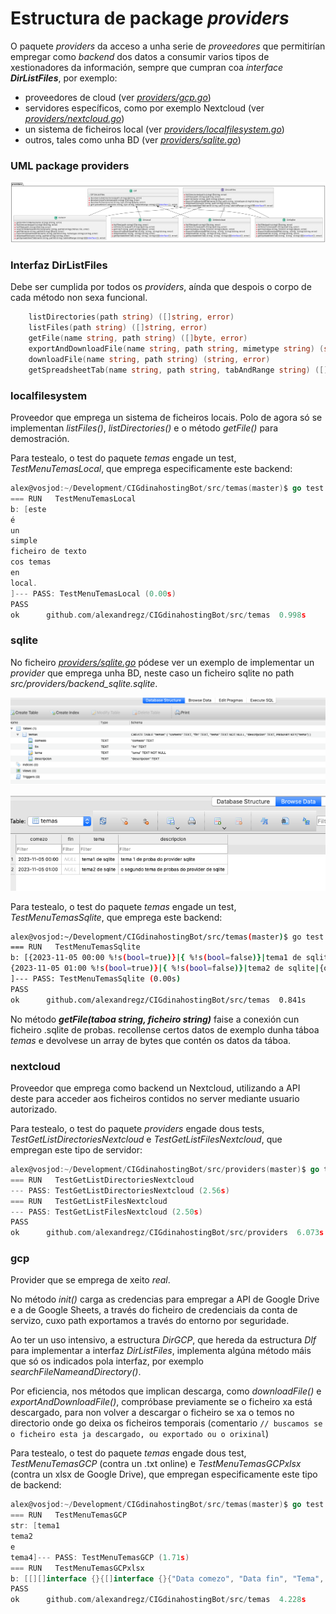 # Estructura de package *providers*

O paquete *providers* da acceso a unha serie de *proveedores* que permitirían empregar como *backend* dos datos a consumir varios tipos de xestionadores da información, sempre que cumpran coa *interface* ***DirListFiles***, por exemplo:

- proveedores de cloud (ver [*providers/gcp.go*](../../src/providers/gcp.go))
- servidores específicos, como por exemplo Nextcloud (ver [*providers/nextcloud.go*](../../src/providers/nextcloud.go))
- un sistema de ficheiros local (ver [*providers/localfilesystem.go*](../../src/providers/localfilesystem.go))
- outros, tales como unha BD (ver [*providers/sqlite.go*](../../src/providers/sqlite.go))


### UML package providers

![UML providers](../img/providers/002_uml-providers.png)



### Interfaz DirListFiles

Debe ser cumplida por todos os *providers*, aínda que despois o corpo de cada método non sexa funcional.


```go
	listDirectories(path string) ([]string, error)                                           // lista directorios colgando do diretorio que se lhe pase (nom recursivo)
	listFiles(path string) ([]string, error)                                                 // lista ficheiros do diretorio pasado
	getFile(name string, path string) ([]byte, error)                                        // devolve []byte do ficheiro pasado, por (nome, carpeta da que colga). O nome e parte do nome do ficheiro, nom enteiro (em GCP)
	exportAndDownloadFile(name string, path string, mimetype string) (string, error)         // para GCP: devolve ruta absoluta dum ficheiro, exportandoo previamente antes da descarga
	downloadFile(name string, path string) (string, error)                                   // para GCP: descarga e devolve ruta absoluta do ficheiro temporal descargado
	getSpreadsheetTab(name string, path string, tabAndRange string) ([][]interface{}, error) // lectura dumha spreadsheet. tabAndRange, formato de sheets (tab!A1:E10)
```

### localfilesystem

Proveedor que emprega un sistema de ficheiros locais. Polo de agora só se implementan *listFiles()*, *listDirectories()* e o método *getFile()* para demostración.

Para testealo, o test do paquete *temas* engade un test, *TestMenuTemasLocal*, que emprega especificamente este backend:

```go
alex@vosjod:~/Development/CIGdinahostingBot/src/temas(master)$ go test -test.v --run ^TestMenuTemasLocal$
=== RUN   TestMenuTemasLocal
b: [este
é
un
simple
ficheiro de texto
cos temas
en
local.
]--- PASS: TestMenuTemasLocal (0.00s)
PASS
ok  	github.com/alexandregz/CIGdinahostingBot/src/temas	0.998s
```


### sqlite

No ficheiro [*providers/sqlite.go*](../../src/providers/sqlite.go) pódese ver un exemplo de implementar un *provider* que emprega unha BD, neste caso un ficheiro sqlite no path *src/providers/backend_sqlite.sqlite*.


![Estructura sqlite](../img/providers/000_estructura_sqlite.png)

![Datos sqlite](../img/providers/001_datos_sqlite.png)


Para testealo, o test do paquete *temas* engade un test, *TestMenuTemasSqlite*, que emprega este backend:

```bash
alex@vosjod:~/Development/CIGdinahostingBot/src/temas(master)$ go test -test.v --run ^TestMenuTemasSqlite$
=== RUN   TestMenuTemasSqlite
b: [{2023-11-05 00:00 %!s(bool=true)}|{ %!s(bool=false)}|tema1 de sqlite|{tema 1 de proba do provider sqlite %!s(bool=true)}
{2023-11-05 01:00 %!s(bool=true)}|{ %!s(bool=false)}|tema2 de sqlite|{o segundo tema de probas do provider de sqlite %!s(bool=true)}
]--- PASS: TestMenuTemasSqlite (0.00s)
PASS
ok  	github.com/alexandregz/CIGdinahostingBot/src/temas	0.841s
```

No método ***getFile(taboa string, ficheiro string)*** faise a conexión cun ficheiro .sqlite de probas. recollense certos datos de exemplo dunha táboa *temas* e devolvese un array de bytes que contén os datos da táboa.


### nextcloud

Proveedor que emprega como backend un Nextcloud, utilizando a API deste para acceder aos ficheiros contidos no server mediante usuario autorizado.

Para testealo, o test do paquete *providers* engade dous tests, *TestGetListDirectoriesNextcloud* e *TestGetListFilesNextcloud*, que empregan este tipo de servidor:

```go
alex@vosjod:~/Development/CIGdinahostingBot/src/providers(master)$ go test -test.v --run Nextcloud
=== RUN   TestGetListDirectoriesNextcloud
--- PASS: TestGetListDirectoriesNextcloud (2.56s)
=== RUN   TestGetListFilesNextcloud
--- PASS: TestGetListFilesNextcloud (2.50s)
PASS
ok  	github.com/alexandregz/CIGdinahostingBot/src/providers	6.073s
```

### gcp

Provider que se emprega de xeito *real*.

No método *init()* carga as credencias para empregar a API de Google Drive e a de Google Sheets, a través do ficheiro de credenciais da conta de servizo, cuxo path exportamos a través do entorno por seguridade.

Ao ter un uso intensivo, a estructura *DirGCP*, que hereda da estructura *Dlf* para implementar a interfaz *DirListFiles*, implementa algúna método máis que só os indicados pola interfaz, por exemplo *searchFileNameandDirectory()*.

Por eficiencia, nos métodos que implican descarga, como *downloadFile()* e *exportAndDownloadFile()*, compróbase previamente se o ficheiro xa está descargado, para non volver a descargar o ficheiro se xa o temos no directorio onde go deixa os ficheiros temporais (comentario `// buscamos se o ficheiro esta ja descargado, ou exportado ou o orixinal`)


Para testealo, o test do paquete *temas* engade dous test, *TestMenuTemasGCP* (contra un .txt online) e *TestMenuTemasGCPxlsx* (contra un xlsx de Google Drive), que empregan especificamente este tipo de backend:

```go
alex@vosjod:~/Development/CIGdinahostingBot/src/temas(master)$ go test -test.v --run ^TestMenuTemasGCP
=== RUN   TestMenuTemasGCP
str: [tema1
tema2
e
tema4]--- PASS: TestMenuTemasGCP (1.71s)
=== RUN   TestMenuTemasGCPxlsx
b: [[][]interface {}{[]interface {}{"Data comezo", "Data fin", "Tema", "Descripcion"}, []interface {}{"", "", "revisar xx xx 2022", "Dixo Ester de Igualdade da CIG que xxx."}, []interface {}{"", "2023-04-21", "", "Postura a tomar diante dos contratos xxx: agardamos a nova contratación em soporte, a ver xxx."}, []interface {}{"", "", "reunións previas ao comité", "realizar reunións previas entre a sección sindical previas á reunión do comité de empresa"}, []interface {}{"", "2023-05-01", "cláusula proibidos xxx xxxx", "para o CSS, realizar cláusula para proibir xxxxxx, que se engada ao Protocolo de Desconexión dixital"}}]--- PASS: TestMenuTemasGCPxlsx (1.61s)
PASS
ok  	github.com/alexandregz/CIGdinahostingBot/src/temas	4.228s
```


